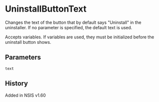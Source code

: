 # UninstallButtonText

Changes the text of the button that by default says "Uninstall" in the uninstaller. If no parameter is specified, the default text is used.

Accepts variables. If variables are used, they must be initialized before the uninstall button shows.

## Parameters

    text

## History

Added in NSIS v1.60

[1]: WriteUninstaller.md